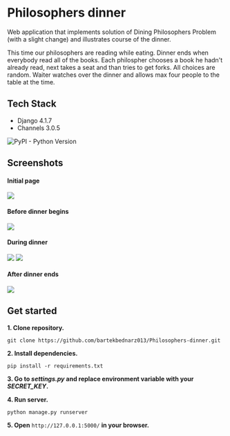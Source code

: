 # Philosophers dinner
Web application that implements solution of Dining Philosophers Problem (with a slight change) and illustrates course of the dinner.

This time our philosophers are reading while eating. Dinner ends when everybody read all of the books. Each philospher chooses a book he hadn't already read, next takes a seat and than tries to get forks. All choices are random. Waiter watches over the dinner and allows max four people to the table at the time.



## Tech Stack
- Django 4.1.7
- Channels 3.0.5

![PyPI - Python Version](https://img.shields.io/pypi/pyversions/Django?color=yellowgreen&logo=Python)

## Screenshots
<h4>Initial page</h4>
<img src="https://user-images.githubusercontent.com/65030121/235091387-43360e6b-c104-4208-b3d5-9539196962e4.jpg">

<h4>Before dinner begins</h4>
<img src="https://user-images.githubusercontent.com/65030121/235091512-649ccb94-f361-4c78-b7ec-0e6e89624ae1.jpg">

<h4>During dinner</h4>
<img src="https://user-images.githubusercontent.com/65030121/235091622-c4448601-f4e8-4a8e-958a-0f2150ae69d1.jpg">
<img src="https://user-images.githubusercontent.com/65030121/235091681-ce99a868-62bb-4df8-8554-782aaf0dc669.jpg">

<h4>After dinner ends</h4>
<img src="https://user-images.githubusercontent.com/65030121/235091844-10c381fb-cf95-447b-b698-1775bdce74b8.jpg">

## Get started
**1. Clone repository.**
```
git clone https://github.com/bartekbednarz013/Philosophers-dinner.git
```
**2. Install dependencies.**
```
pip install -r requirements.txt
```
**3. Go to ***settings.py*** and replace environment variable with your ***SECRET_KEY***.**

**4. Run server.**
```
python manage.py runserver
```
**5. Open** ```http://127.0.0.1:5000/``` **in your browser.**
